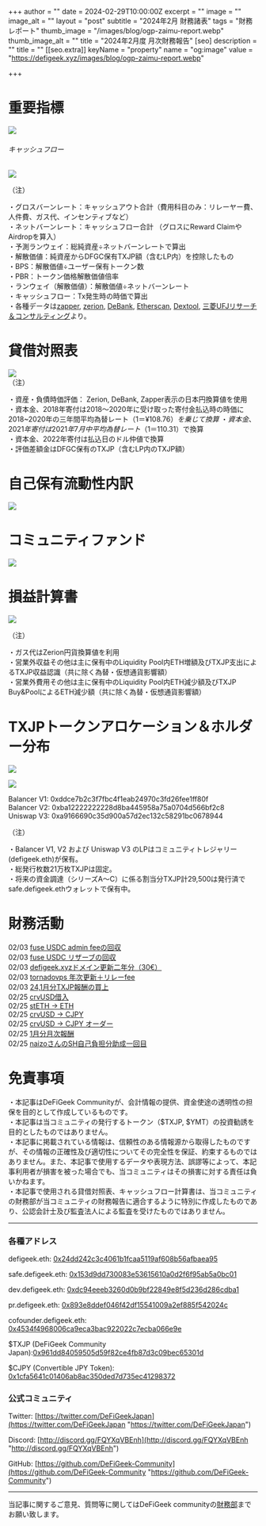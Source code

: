 
+++
author = ""
date = 2024-02-29T10:00:00Z
excerpt = ""
image = ""
image_alt = ""
layout = "post"
subtitle = "2024年2月 財務諸表"
tags = "財務レポート"
thumb_image = "/images/blog/ogp-zaimu-report.webp"
thumb_image_alt = ""
title = "2024年2月度 月次財務報告"
[seo]
description = ""
title = ""
[[seo.extra]]
keyName = "property"
name = "og:image"
value = "https://defigeek.xyz/images/blog/ogp-zaimu-report.webp"

+++

# 重要指標

![](/images/blog/24024.png)

###### キャッシュフロー

![](/images/blog/24029.png)

（注）

・グロスバーンレート：キャッシュアウト合計（費用科目のみ：リレーヤー費、人件費、ガス代、インセンティブなど）\
・ネットバーンレート：キャッシュフロー合計 （グロスにReward ClaimやAirdropを算入）\
・予測ランウェイ：総純資産÷ネットバーンレートで算出\
・解散価値：純資産からDFGC保有TXJP額（含むLP内）を控除したもの\
・BPS：解散価値÷ユーザー保有トークン数\
・PBR：トークン価格解散価値倍率\
・ランウェイ（解散価値）：解散価値÷ネットバーンレート\
・キャッシュフロー：Tx発生時の時価で算出\
・各種データは[zapper](https://t.co/lzLYnn8VGj?amp=1), [zerion](https://app.zerion.io/), [DeBank](https://debank.com/), [Etherscan](https://etherscan.io/), [Dextool](https://www.dextools.io/app/ether/pair-explorer/0xa9166690c35d900a57d2ec132c58291bc0678944), [三菱UFJリサーチ＆コンサルティング](http://www.murc-kawasesouba.jp/fx/lastmonth.php)より。

#

# 貸借対照表

![](/images/blog/24021.png)\
（注）

・資産・負債時価評価： Zerion, DeBank, Zapper表示の日本円換算値を使用\
・資本金、2018年寄付は2018～2020年に受け取った寄付金払込時の時価に2018~2020年の三年間平均為替レート（$1＝¥108.76）を乗じて換算\
・資本金、2021年寄付は2021年7月中平均為替レート（$1＝110.31）で換算\
・資本金、2022年寄付は払込日のドル仲値で換算\
・評価差額金はDFGC保有のTXJP（含むLP内のTXJP額）  

#

# 自己保有流動性内訳

![](/images/blog/24026.png)

#

# コミュニティファンド

![](/images/blog/24027.png)

#

# 損益計算書

![](/images/blog/24022.png)

（注）

・ガス代はZerion円貨換算値を利用\
・営業外収益その他は主に保有中のLiquidity Pool内ETH増額及びTXJP支出によるTXJP収益認識（共に除く為替・仮想通貨影響額）\
・営業外費用その他は主に保有中のLiquidity Pool内ETH減少額及びTXJP Buy\&PoolによるETH減少額（共に除く為替・仮想通貨影響額）

#

# TXJPトークンアロケーション＆ホルダー分布

![](/images/blog/24023.png)

![](/images/blog/24025.png)

Balancer V1: 0xddce7b2c3f7fbc4f1eab24970c3fd26fee1ff80f\
Balancer V2: 0xba12222222228d8ba445958a75a0704d566bf2c8\
Uniswap V3: 0xa9166690c35d900a57d2ec132c58291bc0678944

（注）

・Balancer V1, V2 および Uniswap V3 のLPはコミュニティトレジャリー (defigeek.eth)が保有。\
・総発行枚数21万枚TXJPは固定。\
・将来の資金調達（シリーズA～C）に係る割当分TXJP計29,500は発行済でsafe.defigeek.ethウォレットで保有中。

#

# 財務活動

02/03	[fuse USDC admin feeの回収](https://etherscan.io/tx/0x77a95f362cea9fb625cf1d2798a32dd7200baf5a1405fdaaa988f676e2af0484)  
02/03	[fuse USDC リザーブの回収](https://etherscan.io/tx/0x610c01f930846ed59d4959a3409e333bd20e8b4e6b7f866717def0b3c830c233)  
02/03	[defigeek.xyzドメイン更新二年分（30€）](https://etherscan.io/tx/0xa975c5a89604f4a477f310efec02f7a4095e58bd155d0aa18fc61e6114d6cee1)  
02/03	[tornadovps 年次更新＋リレーfee](https://etherscan.io/tx/0x81ce56bc7618b3685e5dba4c68e79fbc1d2b26a4b3331781e07a01fb316e18b5)  
02/03	[24,1月分TXJP報酬の買上](https://etherscan.io/tx/0xf47d4dcca194303b4000e6e8eede904ad30990ba0ce9c570b35573068d248811)  
02/25	[crvUSD借入](https://etherscan.io/tx/0x864b4b05a8085ffe9dd9a0c8efbb0962bdbff6730eee9f20c644fc879c99d10f)  
02/25	[stETH → ETH](https://etherscan.io/tx/0xfb0cffa5728b69f71eb56faf140dadf3dc3d61878983e9ca8216338b02c7ca7f)  
02/25	[crvUSD → CJPY](https://etherscan.io/tx/0xc5a76e2d6ea3ea6ac86ee01e592f13d9b4691c53d746df6953672f7a9e7781d8)  
02/25	[crvUSD → CJPY オーダー](https://etherscan.io/tx/0xfacbf894c7a5b2be7f49f374181c3026529ecd9c0bc98201b150430fb6c711d1)  
02/25	[1月分月次報酬](https://etherscan.io/tx/0x87896ee2e152260eb86c849fdce2a8d7c3388d9615aed520dc30994f63cb48cd)  
02/25	[naizoさんのSH自己負担分助成一回目](https://etherscan.io/tx/0x4a8b9c26276aad64056b206599139acbd52a2d3eae5cfb1c997a0430b4e4a0e5)  

# 免責事項

・本記事はDeFiGeek Communityが、会計情報の提供、資金使途の透明性の担保を目的として作成しているものです。\
・本記事は当コミュニティの発行するトークン（$TXJP, $YMT）の投資勧誘を目的としたものではありません。\
・本記事に掲載されている情報は、信頼性のある情報源から取得したものですが、その情報の正確性及び適切性についてその完全性を保証、約束するものではありません。また、本記事で使用するデータや表現方法、誤謬等によって、本記事利用者が損害を被った場合でも、当コミュニティはその損害に対する責任は負いかねます。\
・本記事で使用される貸借対照表、キャッシュフロー計算書は、当コミュニティの財務部が当コミュニティの財務報告に適合するように特別に作成したものであり、公認会計士及び監査法人による監査を受けたものではありません。

---

### 各種アドレス

defigeek.eth: [0x24dd242c3c4061b1fcaa5119af608b56afbaea95](https://etherscan.io/address/0x24dd242c3c4061b1fcaa5119af608b56afbaea95)

safe.defigeek.eth: [0x153d9dd730083e53615610a0d2f6f95ab5a0bc01](https://etherscan.io/address/0x153d9dd730083e53615610a0d2f6f95ab5a0bc01)

dev.defigeek.eth: [0xdc94eeeb3260d0b9bf22849e8f5d236d286cdba1](https://etherscan.io/address/0xdc94eeeb3260d0b9bf22849e8f5d236d286cdba1)

pr.defigeek.eth: [0x893e8ddef046f42df15541009a2ef885f542024c](https://etherscan.io/address/0x893e8ddef046f42df15541009a2ef885f542024c)

cofounder.defigeek.eth: [0x4534f4968006ca9eca3bac922022c7ecba066e9e](https://etherscan.io/address/0x4534f4968006ca9eca3bac922022c7ecba066e9e)

$TXJP (DeFiGeek Community Japan):[0x961dd84059505d59f82ce4fb87d3c09bec65301d](https://etherscan.io/token/0x961dd84059505d59f82ce4fb87d3c09bec65301d)

$CJPY (Convertible JPY Token): [0x1cfa5641c01406ab8ac350ded7d735ec41298372](https://etherscan.io/token/0x1cfa5641c01406ab8ac350ded7d735ec41298372)

### 公式コミュニティ

Twitter: [https://twitter.com/DeFiGeekJapan](https://twitter.com/DeFiGeekJapan "https://twitter.com/DeFiGeekJapan")

Discord: [http://discord.gg/FQYXqVBEnh](http://discord.gg/FQYXqVBEnh "http://discord.gg/FQYXqVBEnh")

GitHub: [https://github.com/DeFiGeek-Community](https://github.com/DeFiGeek-Community "https://github.com/DeFiGeek-Community")

---

当記事に関するご意見、質問等に関してはDeFiGeek communityの[財務部](https://discord.gg/CkM2cyTz8N)までお願い致します。
